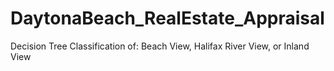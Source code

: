 # DaytonaBeach_RealEstate_Appraisal
Decision Tree Classification of: Beach View, Halifax River View, or Inland View
